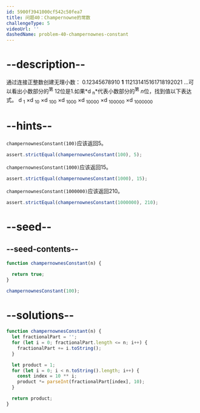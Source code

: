 ```yaml
---
id: 5900f3941000cf542c50fea7
title: 问题40：Champernowne的常数
challengeType: 5
videoUrl: ''
dashedName: problem-40-champernownes-constant
---
```


# --description--

通过连接正整数创建无理小数： 0.12345678910 **1** 112131415161718192021 ...可以看出小数部分的<sup>第</sup> 12位是1.如果*d <sub>n</sub>*代表小数部分的<sup>第</sup> *n*位，找到值以下表达式。 d <sub>1</sub> ×d <sub>10</sub> ×d <sub>100</sub> ×d <sub>1000</sub> ×d <sub>10000</sub> ×d <sub>100000</sub> ×d <sub>1000000</sub>

# --hints--

`champernownesConstant(100)`应该返回5。

```js
assert.strictEqual(champernownesConstant(100), 5);
```

`champernownesConstant(1000)`应该返回15。

```js
assert.strictEqual(champernownesConstant(1000), 15);
```

`champernownesConstant(1000000)`应该返回210。

```js
assert.strictEqual(champernownesConstant(1000000), 210);
```

# --seed--

## --seed-contents--

```js
function champernownesConstant(n) {

  return true;
}

champernownesConstant(100);
```

# --solutions--

```js
function champernownesConstant(n) {
  let fractionalPart = '';
  for (let i = 0; fractionalPart.length <= n; i++) {
    fractionalPart += i.toString();
  }

  let product = 1;
  for (let i = 0; i < n.toString().length; i++) {
    const index = 10 ** i;
    product *= parseInt(fractionalPart[index], 10);
  }

  return product;
}
```
